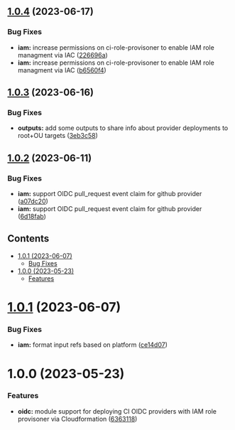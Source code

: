 ## [1.0.4](https://github.com/kloud-cnf/terraform-aws-ci-role-provisioner/compare/v1.0.3...v1.0.4) (2023-06-17)


### Bug Fixes

* **iam:** increase permissions on ci-role-provisoner to enable IAM role managment via IAC ([226696a](https://github.com/kloud-cnf/terraform-aws-ci-role-provisioner/commit/226696a11d3589843f87be90905e8d6ebcee9d8c))
* **iam:** increase permissions on ci-role-provisoner to enable IAM role managment via IAC ([b6560f4](https://github.com/kloud-cnf/terraform-aws-ci-role-provisioner/commit/b6560f4feab00e63ca050a5a4ba1d6f33d262ca3))

## [1.0.3](https://github.com/kloud-cnf/terraform-aws-ci-role-provisioner/compare/v1.0.2...v1.0.3) (2023-06-16)


### Bug Fixes

* **outputs:** add some outputs to share info about provider deployments to root+OU targets ([3eb3c58](https://github.com/kloud-cnf/terraform-aws-ci-role-provisioner/commit/3eb3c58b599566466494a63c0e65c6c6ce2aee0b))

## [1.0.2](https://github.com/kloud-cnf/terraform-aws-ci-role-provisioner/compare/v1.0.1...v1.0.2) (2023-06-11)


### Bug Fixes

* **iam:** support OIDC pull_request event claim for github provider ([a07dc20](https://github.com/kloud-cnf/terraform-aws-ci-role-provisioner/commit/a07dc20a846085cc414c10591965e1a6ec9b9cae))
* **iam:** support OIDC pull_request event claim for github provider ([6d18fab](https://github.com/kloud-cnf/terraform-aws-ci-role-provisioner/commit/6d18fab41dff416ad031fc4adde691d8efb7f489))

<!-- START doctoc generated TOC please keep comment here to allow auto update -->
<!-- DON'T EDIT THIS SECTION, INSTEAD RE-RUN doctoc TO UPDATE -->
## Contents

- [1.0.1 (2023-06-07)](#101-2023-06-07)
    - [Bug Fixes](#bug-fixes)
- [1.0.0 (2023-05-23)](#100-2023-05-23)
    - [Features](#features)

<!-- END doctoc generated TOC please keep comment here to allow auto update -->

# [1.0.1](https://github.com/kloud-cnf/terraform-aws-ci-role-provisioner/compare/v1.0.0...v1.0.1) (2023-06-07)


### Bug Fixes

* **iam:** format input refs based on platform ([ce14d07](https://github.com/kloud-cnf/terraform-aws-ci-role-provisioner/commit/ce14d07598fc67a0d5cae6afe00fdecbdfa0ec3b))

# 1.0.0 (2023-05-23)


### Features

* **oidc:** module support for deploying CI OIDC providers with IAM role provisoner via Cloudformation ([6363118](https://github.com/kloud-cnf/terraform-aws-ci-role-provisioner/commit/63631184ff60f5a068bac6ab10ee4247976c49cb))
